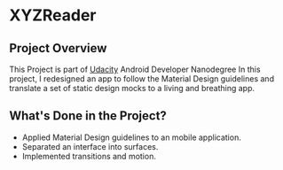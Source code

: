 # XYZReader

## Project Overview
This Project is part of [Udacity](https://www.udacity.com/) Android Developer Nanodegree 
In this project, I redesigned an app to follow the Material Design guidelines and translate a set of static design mocks to
a living and breathing app.

## What's Done in the Project? 
- Applied Material Design guidelines to an mobile application.
- Separated an interface into surfaces.
- Implemented transitions and motion.


